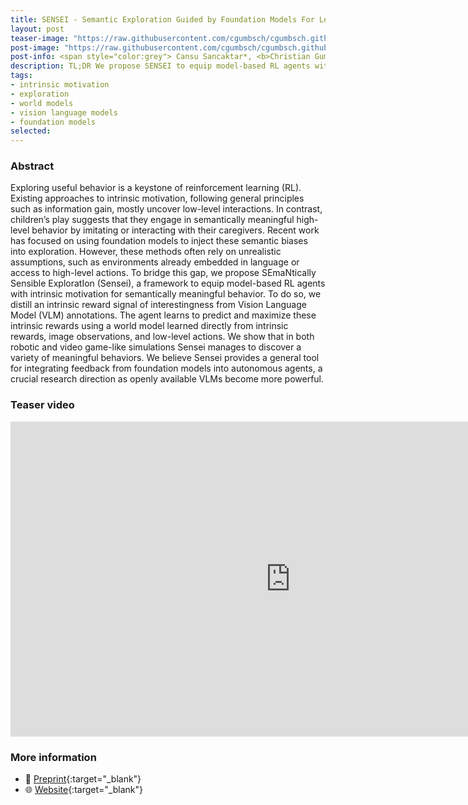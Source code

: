 ```yaml
---
title: SENSEI - Semantic Exploration Guided by Foundation Models For Learning Versatile World Models
layout: post
teaser-image: "https://raw.githubusercontent.com/cgumbsch/cgumbsch.github.io/master/assets/images/sensei.gif"
post-image: "https://raw.githubusercontent.com/cgumbsch/cgumbsch.github.io/master/assets/images/sensei.gif"
post-info: <span style="color:grey"> Cansu Sancaktar*, <b>Christian Gumbsch*</b>, Andrii Zadaianchuk, Pavel Kolev & Georg Martius  </span> <br>  <span style="color:grey"> <i>Preprint, TAFM RLC workshop</i> 2024, *equal contribution </span>  <br> <a href="https://openreview.net/pdf?id=dHNVY5qMiP" target="_blank" class="has-text-blue">Paper</i></a>, <a href="https://sites.google.com/view/sensei-rl/home" target="_blank" class="has-text-blue">Website</i></a>, <a href="https://www.youtube.com/watch?v=XipKs02RuJE" target="_blank" class="has-text-blue">Video</i></a>  
description: TL;DR We propose SENSEI to equip model-based RL agents with intrinsic motivation for semantically meaningful exploration using VLMs.
tags:
- intrinsic motivation
- exploration
- world models
- vision language models
- foundation models
selected:
---
```


### Abstract

Exploring useful behavior is a keystone of reinforcement learning (RL). Existing approaches to intrinsic motivation, following general principles such as information gain, mostly uncover low-level interactions. In contrast, children’s play suggests that they engage in semantically meaningful high-level behavior by imitating or interacting with their caregivers. Recent work has focused on using foundation models to inject these semantic biases into exploration. However, these methods often rely on unrealistic assumptions, such as environments already embedded in language or access to high-level actions. To bridge this gap, we propose SEmaNtically Sensible ExploratIon (Sensei), a framework to equip model-based RL agents with intrinsic motivation for semantically meaningful behavior. To do so, we distill an intrinsic reward signal of interestingness from Vision Language Model (VLM) annotations. The agent learns to predict and maximize these intrinsic rewards using a world model learned directly from intrinsic rewards, image observations, and low-level actions. We show that in both robotic and video game-like simulations Sensei manages to discover a variety of meaningful behaviors. We believe Sensei provides a general tool for integrating feedback from foundation models into autonomous agents, a crucial research direction as openly available VLMs become more powerful.

### Teaser video

<iframe width="896" height="504" src="https://www.youtube.com/embed/XipKs02RuJE?si=qIm6eA5mY16OiYYH" title="YouTube video player" frameborder="0" allow="accelerometer; autoplay; clipboard-write; encrypted-media; gyroscope; picture-in-picture; web-share" referrerpolicy="strict-origin-when-cross-origin" allowfullscreen> </iframe>


### More information
- :scroll: [Preprint](https://openreview.net/pdf?id=dHNVY5qMiP){:target="_blank"}
- :globe_with_meridians: [Website](https://sites.google.com/view/sensei-rl/home){:target="_blank"}
